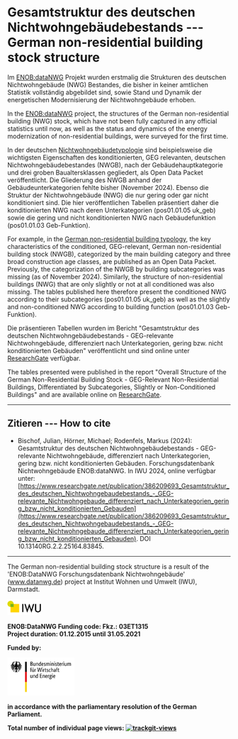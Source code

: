 # Gesamtstruktur des deutschen Nichtwohngebäudebestands --- German non-residential building stock structure
Im [ENOB:dataNWG](https://datanwg.de/home/aktuelles/) Projekt wurden erstmalig die Strukturen des deutschen Nichtwohngebäude (NWG) Bestandes, die bisher in keiner amtlichen Statistik vollständig abgebildet sind, sowie Stand und Dynamik der energetischen Modernisierung der Nichtwohngebäude erhoben.

In the [ENOB:dataNWG](https://datanwg.de/home/aktuelles/) project, the structures of the German non-residential building (NWG) stock, which have not been fully captured in any official statistics until now, as well as the status and dynamics of the energy modernization of non-residential buildings, were surveyed for the first time.

In der deutschen [Nichtwohngebäudetypologie](https://github.com/IWUGERMANY/Nichtwohngebaeude-Typologie-Deutschland) sind beispielsweise die wichtigsten Eigenschaften des konditionierten, GEG relevanten, deutschen Nichtwohngebäudebestandes (NWGB), nach der Gebäudehauptkategorie und drei groben Baualtersklassen gegliedert, als Open Data Packet veröffentlicht. Die Gliederung des NWGB anhand der Gebäudeunterkategorien fehlte bisher (November 2024). Ebenso die Struktur der Nichtwohngebäude (NWG) die nur gering oder gar nicht konditioniert sind. Die hier veröffentlichen Tabellen präsentiert daher die konditionierten NWG nach deren Unterkategorien (pos01.01.05 uk_geb) sowie die gering und nicht konditionierten NWG nach Gebäudefunktion (pos01.01.03 Geb-Funktion).

For example, in the [German non-residential building typology](https://github.com/IWUGERMANY/Nichtwohngebaeude-Typologie-Deutschland), the key characteristics of the conditioned, GEG-relevant, German non-residential building stock (NWGB), categorized by the main building category and three broad construction age classes, are published as an Open Data Packet. Previously, the categorization of the NWGB by building subcategories was missing (as of November 2024). Similarly, the structure of non-residential buildings (NWG) that are only slightly or not at all conditioned was also missing. The tables published here therefore present the conditioned NWG according to their subcategories (pos01.01.05 uk_geb) as well as the slightly and non-conditioned NWG according to building function (pos01.01.03 Geb-Funktion).

Die präsentieren Tabellen wurden im Bericht "Gesamtstruktur des deutschen Nichtwohngebäudebestands - GEG-relevante Nichtwohngebäude, differenziert nach Unterkategorien, gering bzw. nicht konditionierten Gebäuden" veröffentlicht und sind online unter [ResearchGate](https://www.researchgate.net/publication/386209693_Gesamtstruktur_des_deutschen_Nichtwohngebaudebestands_-_GEG-relevante_Nichtwohngebaude_differenziert_nach_Unterkategorien_gering_bzw_nicht_konditionierten_Gebauden) verfügbar.

The tables presented were published in the report "Overall Structure of the German Non-Residential Building Stock - GEG-Relevant Non-Residential Buildings, Differentiated by Subcategories, Slightly or Non-Conditioned Buildings" and are available online on [ResearchGate](https://www.researchgate.net/publication/386209693_Gesamtstruktur_des_deutschen_Nichtwohngebaudebestands_-_GEG-relevante_Nichtwohngebaude_differenziert_nach_Unterkategorien_gering_bzw_nicht_konditionierten_Gebauden).

---
## Zitieren --- How to cite
- Bischof, Julian, Hörner, Michael; Rodenfels, Markus (2024): Gesamtstruktur des deutschen Nichtwohngebäudebestands - GEG-relevante Nichtwohngebäude, differenziert nach Unterkategorien, gering bzw. nicht konditionierten Gebäuden. Forschungsdatenbank Nichtwohngebäude ENOB:dataNWG. In IWU 2024, online verfügbar unter: [https://www.researchgate.net/publication/386209693_Gesamtstruktur_des_deutschen_Nichtwohngebaudebestands_-_GEG-relevante_Nichtwohngebaude_differenziert_nach_Unterkategorien_gering_bzw_nicht_konditionierten_Gebauden](https://www.researchgate.net/publication/386209693_Gesamtstruktur_des_deutschen_Nichtwohngebaudebestands_-_GEG-relevante_Nichtwohngebaude_differenziert_nach_Unterkategorien_gering_bzw_nicht_konditionierten_Gebauden). DOI 10.13140RG.2.2.25164.83845.
---

The German non-residential building stock structure is a result of the 'ENOB:DataNWG Forschungsdatenbank Nichtwohngebäude' (www.datanwg.de) project at Institut Wohnen und Umwelt (IWU), Darmstadt.
<p float="left">
  <img src="doc/img/IWU_Logo.PNG" width="15%" /> 
</p>  

<b>ENOB:DataNWG<b>
<b>Funding code:</b>  Fkz.: 03ET1315  
<b>Project duration:</b>  01.12.2015 until 31.05.2021

<b>Funded by:</b> 
<p float="left">
  <img src="doc/img/BMWi_Logo.png" width="30%" /> 
</p> 
in accordance with the parliamentary resolution of the German Parliament.

Total number of individual page views: 
 <a href="https://trackgit.com">
<img src="https://us-central1-trackgit-analytics.cloudfunctions.net/token/ping/m41d3mbddmvgxp2ej6nm" alt="trackgit-views" />
</a>
